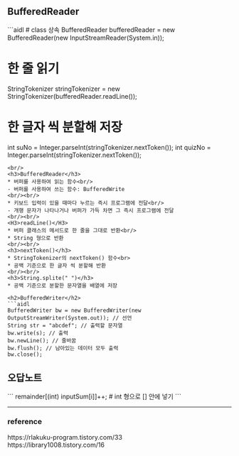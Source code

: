 <h2>BufferedReader</h2>
```aidl
# class 상속
BufferedReader bufferedReader = new BufferedReader(new InputStreamReader(System.in));

# 한 줄 읽기
StringTokenizer stringTokenizer = new StringTokenizer(bufferedReader.readLine());

# 한 글자 씩 분할해 저장
int suNo = Integer.parseInt(stringTokenizer.nextToken());
int quizNo = Integer.parseInt(stringTokenizer.nextToken());
```
<br/>
<h3>BufferedReader</h3>
* 버퍼를 사용하여 읽는 함수<br/>
- 버퍼를 사용하여 쓰는 함수: BufferedWrite
<br/><br/>
* 키보드 입력이 있을 때마다 누르는 즉시 프로그램에 전달<br/>
- 개행 문자가 나타나거나 버퍼가 가득 차면 그 즉시 프로그램에 전달
<br/><br/>
<H3>readLine()</H3>
* 버퍼 클래스의 메서드로 한 줄을 그대로 반환<br/>
* String 형으로 반환
<br/><br/>
<h3>nextToken()</h3>
* StringTokenizer의 nextToken() 함수<br>
* 공백 기준으로 한 글자 씩 분할해 반환
<br/><br/>
<h3>String.splite(" ")</h3>
* 공백 기준으로 분할한 문자열을 배열에 저장

<h2>BufferedWriter</h2>
```aidl
BufferedWriter bw = new BufferedWriter(new OutputStreamWriter(System.out)); // 선언
String str = "abcdef"; // 출력할 문자열
bw.write(s); // 출력
bw.newLine(); // 줄바꿈
bw.flush(); // 남아있는 데이터 모두 출력
bw.close();
```
<h2> 오답노트</h2>
```
remainder[(int) inputSum[i]]++; # int 형으로 [] 안에 넣기
```


---
<h3>reference</h3>
https://rlakuku-program.tistory.com/33 <br/>
https://library1008.tistory.com/16